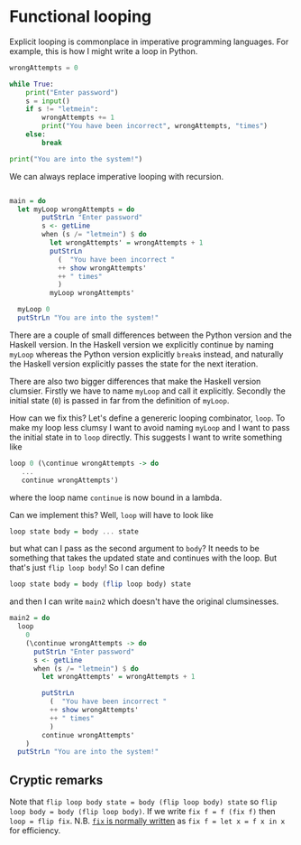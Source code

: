 # Functional looping

Explicit looping is commonplace in imperative programming languages.
For example, this is how I might write a loop in Python.

```python
wrongAttempts = 0

while True:
    print("Enter password")
    s = input()
    if s != "letmein":
        wrongAttempts += 1
        print("You have been incorrect", wrongAttempts, "times")
    else:
        break

print("You are into the system!")
```

We can always replace imperative looping with recursion.

```haskell

main = do
  let myLoop wrongAttempts = do
        putStrLn "Enter password"
        s <- getLine
        when (s /= "letmein") $ do
          let wrongAttempts' = wrongAttempts + 1
          putStrLn
            (  "You have been incorrect "
            ++ show wrongAttempts'
            ++ " times"
            )
          myLoop wrongAttempts'

  myLoop 0
  putStrLn "You are into the system!"
```

There are a couple of small differences between the Python version and
the Haskell version.  In the Haskell version we explicitly continue by
naming `myLoop` whereas the Python version explicitly `break`s
instead, and naturally the Haskell version explicitly passes the state
for the next iteration.

There are also two bigger differences that make the Haskell version
clumsier.  Firstly we have to name `myLoop` and call it explicitly.
Secondly the initial state (`0`) is passed in far from the definition
of `myLoop`.

How can we fix this?  Let's define a genereric looping combinator,
`loop`.  To make my loop less clumsy I want to avoid naming `myLoop`
and I want to pass the initial state in to `loop` directly.  This
suggests I want to write something like

```haskell
loop 0 (\continue wrongAttempts -> do
   ...
   continue wrongAttempts')
```

where the loop name `continue` is now bound in a lambda.

Can we implement this?  Well, `loop` will have to look like

```haskell
loop state body = body ... state
```

but what can I pass as the second argument to `body`?  It needs to be
something that takes the updated state and continues with the loop.
But that's just `flip loop body`!  So I can define

```haskell
loop state body = body (flip loop body) state
```

and then I can write `main2` which doesn't have the original
clumsinesses.

```haskell
main2 = do
  loop
    0
    (\continue wrongAttempts -> do
      putStrLn "Enter password"
      s <- getLine
      when (s /= "letmein") $ do
        let wrongAttempts' = wrongAttempts + 1

        putStrLn
          (  "You have been incorrect "
          ++ show wrongAttempts'
          ++ " times"
          )
        continue wrongAttempts'
    )
  putStrLn "You are into the system!"
```

## Cryptic remarks

Note that `flip loop body state = body (flip loop body) state` so
`flip loop body = body (flip loop body)`.  If we write `fix f = f (fix
f)` then `loop = flip fix`.  N.B. [`fix` is normally
written](https://hackage.haskell.org/package/base-4.12.0.0/docs/Data-Function.html#v:fix)
as `fix f = let x = f x in x` for efficiency.

